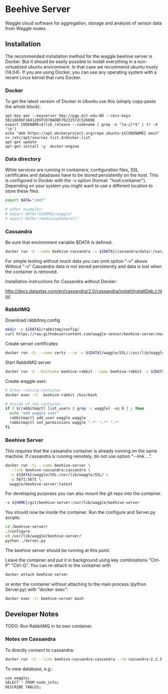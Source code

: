 # Beehive Server

Waggle cloud software for aggregation, storage and analysis of sensor data from Waggle nodes

## Installation

The recommended installation method for the waggle beehive server is Docker. But it should be easily possible to install everything in a non-virtualized ubuntu environment. In that case we recommend ubuntu trusty (14.04). If you are using Docker, you can use any operating system with a recent Linux kernel that runs Docker. 

### Docker

To get the latest version of Docker in Ubuntu use this (simply copy-paste the whole block):
```
apt-key adv --keyserver hkp://pgp.mit.edu:80 --recv-keys 58118E89F3A912897C070ADBF76221572C52609D
export CODENAME=$(lsb_release --codename | grep -o "[a-z]*$" | tr -d '\n')
echo "deb https://apt.dockerproject.org/repo ubuntu-${CODENAME} main" >> /etc/apt/sources.list.d/docker.list
apt-get update
apt-get install -y  docker-engine
```

### Data directory
While services are running in containers, configuration files, SSL certificates and databases have to be stored persistently on the host. This is configured in Docker with the -v option (format: "host:container"). Depending on your system you might want to use a different location to store these files.

```bash
export DATA="/mnt"

# other examples:
# export DATA="${HOME}/waggle"
# export DATA="/media/ephemeral/"
```

### Cassandra

Be sure that environment variable $DATA is defined.
```bash
docker run -d --name beehive-cassandra -v ${DATA}/cassandra/data/:/var/lib/cassandra/data cassandra:2.2.3
```
For simple testing without much data you can omit option "-v" above. Without "-v" Cassandra data is not stored persistently and data is lost when the container is removed. 

Installation instructions for Cassandra without Docker:

http://docs.datastax.com/en/cassandra/2.0/cassandra/install/installDeb_t.html

### RabbitMQ

Download rabbitmq.config
```bash
mkdir -p ${DATA}/rabbitmq/config/
curl https://raw.githubusercontent.com/waggle-sensor/beehive-server/master/SSL/rabbitmq.config > ${DATA}/rabbitmq/config/rabbitmq.config
```

Create server certificates
```bash
docker run -ti --name certs --rm -v ${DATA}/waggle/SSL/:/usr/lib/waggle/SSL/ waggle/beehive-server:latest ./scripts/configure_ssl.sh
```

Start RabbitMQ server
```bash
docker run -d --hostname beehive-rabbit --name beehive-rabbit -v ${DATA}/rabbitmq/config/:/etc/rabbitmq -v ${DATA}/rabbitmq/data/:/var/lib/rabbitmq/mnesia/ rabbitmq:3.5.6
```


Create waggle user:
```bash
# Enter running container
docker exec -ti  beehive-rabbit /bin/bash

# Inside of the container:
if [ $(rabbitmqctl list_users | grep -c waggle) -eq 0 ] ; then 
  echo "add waggle user"  
  rabbitmqctl add_user waggle waggle
  rabbitmqctl set_permissions waggle ".*" ".*" ".*"
fi
```


### Beehive Server
This requires that the cassandra container is already running on the same machine. If cassandra is running remotely, do not use option "--link ...".

```bash
docker run -ti --name beehive-server \
  --link beehive-cassandra:cassandra \
  -v ${DATA}/waggle/SSL:/usr/lib/waggle/SSL/ \
  -p 5671:5671 \
  waggle/beehive-server:latest
```

For developing purposes you can also mount the git repo into the container.
```bash
-v ${HOME}/git/beehive-server:/usr/lib/waggle/beehive-server
```

You should now be inside the container. Run the configure and Server.py scripts:
```bash
cd /beehive-server/
./configure
cd /usr/lib/waggle/beehive-server/
python ./Server.py
```
The beehive server should be running at this point. 

Leave the container and put it in background using key combinations "Ctrl-P" "Ctrl-Q". You can re-attach to the container with
```bash
docker attach beehive-server
```
or enter the container without attaching to the main process (python Server.py) with "docker exec":
```bash
docker exec -ti beehive-server bash
```


## Developer Notes

TODO: Run RabbitMQ in its own container.

### Notes on Cassandra

To directly connect to cassandra:
```bash
docker run -it --link beehive-cassandra:cassandra --rm cassandra:2.2.3 cqlsh cassandra
```
To view database, e.g.:
```bash
use waggle;
SELECT * FROM node_info;
DESCRIBE TABLES;
```
